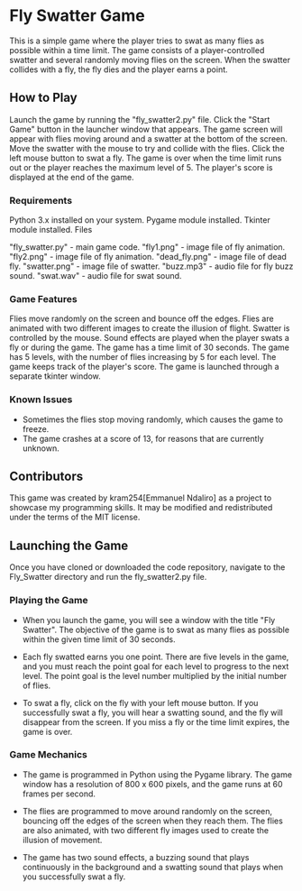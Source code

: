 # Fly Swatter Game

This is a simple game where the player tries to swat as many flies as possible within a time limit. The game consists of a player-controlled swatter and several randomly moving flies on the screen. When the swatter collides with a fly, the fly dies and the player earns a point.

## How to Play

Launch the game by running the "fly_swatter2.py" file.
Click the "Start Game" button in the launcher window that appears.
The game screen will appear with flies moving around and a swatter at the bottom of the screen.
Move the swatter with the mouse to try and collide with the flies.
Click the left mouse button to swat a fly.
The game is over when the time limit runs out or the player reaches the maximum level of 5.
The player's score is displayed at the end of the game.

### Requirements

Python 3.x installed on your system.
Pygame module installed.
Tkinter module installed.
Files

"fly_swatter.py" - main game code.
"fly1.png" - image file of fly animation.
"fly2.png" - image file of fly animation.
"dead_fly.png" - image file of dead fly.
"swatter.png" - image file of swatter.
"buzz.mp3" - audio file for fly buzz sound.
"swat.wav" - audio file for swat sound.

### Game Features
Flies move randomly on the screen and bounce off the edges.
Flies are animated with two different images to create the illusion of flight.
Swatter is controlled by the mouse.
Sound effects are played when the player swats a fly or during the game.
The game has a time limit of 30 seconds.
The game has 5 levels, with the number of flies increasing by 5 for each level.
The game keeps track of the player's score.
The game is launched through a separate tkinter window.

### Known Issues

- Sometimes the flies stop moving randomly, which causes the game to freeze.
- The game crashes at a score of 13, for reasons that are currently unknown.

## Contributors
This game was created by kram254[Emmanuel Ndaliro] as a project to showcase my programming skills. It may be modified and redistributed under the terms of the MIT license.

## Launching the Game
Once you have cloned or downloaded the code repository, navigate to the Fly_Swatter directory and run the fly_swatter2.py file.

### Playing the Game
- When you launch the game, you will see a window with the title "Fly Swatter". The objective of the game is to swat as many flies as possible within the given time limit of 30 seconds. 
- Each fly swatted earns you one point. There are five levels in the game, and you must reach the point goal for each level to progress to the next level. The point goal is the level number multiplied by the initial number of flies.

- To swat a fly, click on the fly with your left mouse button. If you successfully swat a fly, you will hear a swatting sound, and the fly will disappear from the screen. If you miss a fly or the time limit expires, the game is over.

### Game Mechanics
- The game is programmed in Python using the Pygame library. The game window has a resolution of 800 x 600 pixels, and the game runs at 60 frames per second.

- The flies are programmed to move around randomly on the screen, bouncing off the edges of the screen when they reach them. The flies are also animated, with two different fly images used to create the illusion of movement.

- The game has two sound effects, a buzzing sound that plays continuously in the background and a swatting sound that plays when you successfully swat a fly.